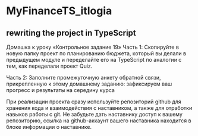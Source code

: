 # MyFinanceTS_itlogia
rewriting the project in TypeScript
-----------------------------------------
Домашка к уроку «Контрольное задание 19»
Часть 1:
Скопируйте в новую папку проект по планированию бюджета, который вы делали в предыдущем модуле и переделайте его на TypeScript по аналогии с тем, как переделали проект Quiz.

Часть 2:
Заполните промежуточную анкету обратной связи, прикрепленную к этому домашнему заданию: зафиксируем ваш прогресс и результаты на середину курса

При реализации проекта сразу используйте репозиторий github для хранения кода и взаимодействия с наставником, а также для отработки навыков работы с git. Не забудьте дать наставнику доступ к вашему репозиторию, ссылка на github-аккаунт вашего наставника находится в блоке информации о наставнике.
